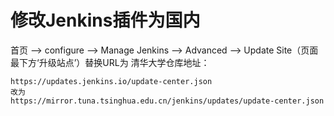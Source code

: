 # 修改Jenkins插件为国内



首页 --> configure --> Manage Jenkins --> Advanced --> Update Site（页面最下方‘升级站点’）替换URL为 
清华大学仓库地址：

```
https://updates.jenkins.io/update-center.json
改为
https://mirror.tuna.tsinghua.edu.cn/jenkins/updates/update-center.json
```